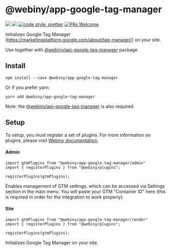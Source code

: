 # @webiny/app-google-tag-manager
[![](https://img.shields.io/npm/dw/@webiny/app-google-tag-manager.svg)](https://www.npmjs.com/package/@webiny/app-google-tag-manager) 
[![](https://img.shields.io/npm/v/@webiny/app-google-tag-manager.svg)](https://www.npmjs.com/package/@webiny/app-google-tag-manager)
[![code style: prettier](https://img.shields.io/badge/code_style-prettier-ff69b4.svg?style=flat-square)](https://github.com/prettier/prettier)
[![PRs Welcome](https://img.shields.io/badge/PRs-welcome-brightgreen.svg?style=flat-square)](http://makeapullrequest.com)

Initializes Google Tag Manager (https://marketingplatform.google.com/about/tag-manager/) 
on your site.

Use together with [@webiny/api-google-tag-manager](../api-google-tag-manager) 
package.
  
## Install
```
npm install --save @webiny/app-google-tag-manager
```

Or if you prefer yarn: 
```
yarn add @webiny/app-google-tag-manager
```

Note: the [@webiny/api-google-tag-manager](../api-google-tag-manager) is also required.

## Setup
To setup, you must register a set of plugins. For more information on 
plugins, please visit [Webiny documentation](https://docs.webiny.com/docs/developer-tutorials/plugins-crash-course).

#### Admin
```
import gtmPlugins from "@webiny/app-google-tag-manager/admin"
import { registerPlugins } from "@webiny/plugins";

registerPlugins(gtmPlugins);
```

Enables management of GTM settings, which can be accessed via Settings 
section in the main menu. You will paste your GTM "Container ID" here 
(this is required in order for the integration to work properly).
    
#### Site
```
import gtmPlugins from "@webiny/app-google-tag-manager/render"
import { registerPlugins } from "@webiny/plugins";

registerPlugins(gtmPlugins);
```

Initializes Google Tag Manager on your site.
